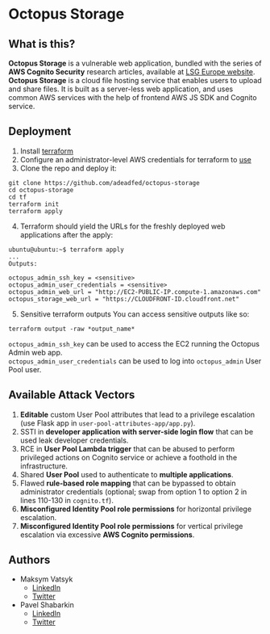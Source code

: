 # Octopus Storage

## What is this?
**Octopus Storage** is a vulnerable web application, bundled with the series of **AWS Cognito Security** research articles, available at [LSG Europe website](https://lsgeurope.com). **Octopus Storage** is a cloud file hosting service that enables users to upload and share files. It is built as a server-less web application, and uses common AWS services with the help of frontend AWS JS SDK and Cognito service. 


## Deployment

 1. Install [terraform](https://developer.hashicorp.com/terraform/tutorials/aws-get-started/install-cli) 
 2. Configure an administrator-level AWS credentials for terraform to [use](https://registry.terraform.io/providers/hashicorp/aws/latest/docs#authentication-and-configuration)
 3. Clone the repo and deploy it:
 ```
 git clone https://github.com/adeadfed/octopus-storage
 cd octopus-storage
 cd tf
 terraform init
 terraform apply
 ```
 4. Terraform should yield the URLs for the freshly deployed web applications after the apply:
 ```
 ubuntu@ubuntu:~$ terraform apply
 ...
 Outputs:

 octopus_admin_ssh_key = <sensitive>                 
 octopus_admin_user_credentials = <sensitive>        
 octopus_admin_web_url = "http://EC2-PUBLIC-IP.compute-1.amazonaws.com"
 octopus_storage_web_url = "https://CLOUDFRONT-ID.cloudfront.net"
 ```
 5. Sensitive terraform outputs
 You can access sensitive outputs like so:
 ```
 terraform output -raw *output_name*
 ```
 `octopus_admin_ssh_key` can be used to access the EC2 running the Octopus Admin web app. <br>
 `octopus_admin_user_credentials` can be used to log into `octopus_admin` User Pool user.

## Available Attack Vectors
 1. **Editable** custom User Pool attributes that lead to a privilege escalation (use Flask app in `user-pool-attributes-app/app.py`).
 2. SSTI in **developer application with server-side login flow** that can be used leak developer credentials.
 3. RCE in **User Pool Lambda trigger** that can be abused to perform privileged actions on Cognito service or achieve a foothold in the infrastructure.  
 4. Shared **User Pool** used to authenticate to **multiple applications**.
 5. Flawed **rule-based role mapping** that can be bypassed to obtain administrator credentials (optional; swap from option 1 to option 2 in lines 110-130 in `cognito.tf`). 
 6. **Misconfigured Identity Pool role permissions** for horizontal privilege escalation.
 7. **Misconfigured Identity Pool role permissions** for vertical privilege escalation via excessive **AWS Cognito permissions**. 


## Authors
- Maksym Vatsyk
    - [LinkedIn](https://www.linkedin.com/in/maksym-vatsyk/)
    - [Twitter](https://twitter.com/adeadfed)
- Pavel Shabarkin
    - [LinkedIn](https://www.linkedin.com/in/pavelshabarkin/)
    - [Twitter](https://twitter.com/shabarkin)
